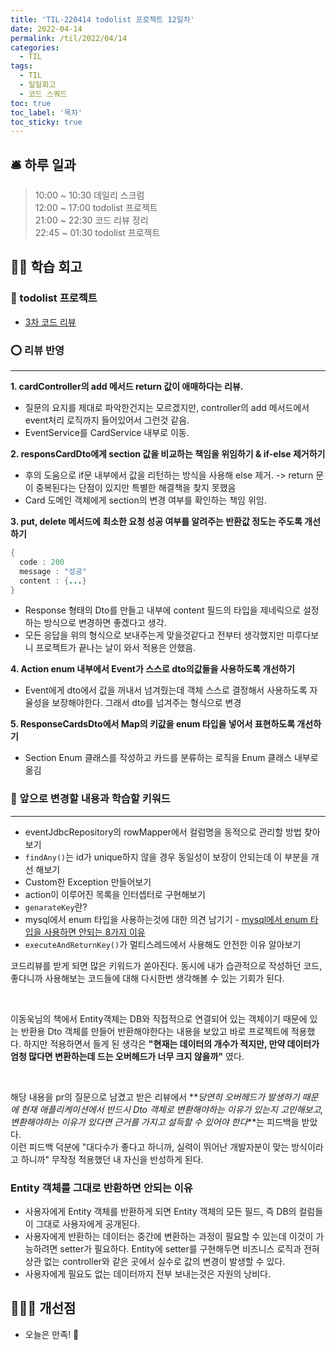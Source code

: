 ```yaml
---
title: 'TIL-220414 todolist 프로젝트 12일차'
date: 2022-04-14
permalink: /til/2022/04/14
categories:
  - TIL
tags:
  - TIL
  - 일일회고
  - 코드 스쿼드
toc: true
toc_label: '목차'
toc_sticky: true
---
```


<!--more-->


## 🛎 **하루 일과**

> 10:00 ~ 10:30 데일리 스크럼    
> 12:00 ~ 17:00 todolist 프로젝트  
> 21:00 ~ 22:30 코드 리뷰 정리  
> 22:45 ~ 01:30 todolist 프로젝트

## 👨‍💻 **학습 회고**

### **🤝 todolist 프로젝트**

- [3차 코드 리뷰](https://github.com/codesquad-members-2022/todo-list/pull/152)

### **⭕️ 리뷰 반영**

---

  **1. cardController의 add 메서드 return 값이 애매하다는 리뷰.**   
  - 질문의 요지를 제대로 파악한건지는 모르겠지만, controller의 add 메서드에서 event처리 로직까지 들어있어서 그런것 같음.
  - EventService를 CardService 내부로 이동.

  **2. responsCardDto에게 section 값을 비교하는 책임을 위임하기 & if-else 제거하기**    
  - 후의 도움으로 if문 내부에서 값을 리턴하는 방식을 사용해 else 제거. -> return 문이 중복된다는 단점이 있지만 특별한 해결책을 찾지 못했음
  - Card 도메인 객체에게 section의 변경 여부를 확인하는 책임 위임.

  **3. put, delete 메서드에 최소한 요청 성공 여부를 알려주는 반환값 정도는 주도록 개선하기**
  
  ```java
  {
    code : 200
    message : "성공"
    content : {...}
  }
  ```
  - Response<T> 형태의 Dto를 만들고 내부에 content 필드의 타입을 제네릭으로 설정하는 방식으로 변경하면 좋겠다고 생각.
  - 모든 응답을 위의 형식으로 보내주는게 맞을것같다고 전부터 생각했지만 미루다보니 프로젝트가 끝나는 날이 와서 적용은 안했음.  
  
  **4. Action enum 내부에서 Event가 스스로 dto의값들을 사용하도록 개선하기**  
  - Event에게 dto에서 값을 꺼내서 넘겨줬는데 객체 스스로 결정해서 사용하도록 자율성을 보장해야한다. 그래서 dto를 넘겨주는 형식으로 변경

  **5.  ResponseCardsDto에서 Map의 키값을 enum 타입을 넣어서 표현하도록 개선하기**   
  - Section Enum 클래스를 작성하고 카드를 분류하는 로직을 Enum 클래스 내부로 옮김

### **🚫 앞으로 변경할 내용과 학습할 키워드**

---

- eventJdbcRepository의 rowMapper에서 컬럼명을 동적으로 관리할 방법 찾아보기
- `findAny()`는 id가 unique하지 않을 경우 동일성이 보장이 안되는데 이 부분을 개선 해보기
- Custom한 Exception 만들어보기
- action이 이루어진 목록을 인터셉터로 구현해보기
- `genarateKey`란?
- mysql에서 enum 타입을 사용하는것에 대한 의견 남기기 - [mysql에서 enum 타입을 사용하면 안되는 8가지 이유](http://komlenic.com/244/8-reasons-why-mysqls-enum-data-type-is-evil/)
- `executeAndReturnKey()`가 멀티스레드에서 사용해도 안전한 이유 알아보기


코드리뷰를 받게 되면 많은 키워드가 쏟아진다. 동시에 내가 습관적으로 작성하던 코드, 좋다니까 사용해보는 코드들에 대해 다시한번 생각해볼 수 있는 기회가 된다.  

<br>

이동욱님의 책에서 Entity객체는 DB와 직접적으로 연결되어 있는 객체이기 때문에 있는 반환용 Dto 객체를 만들어 반환해야한다는 내용을 보았고 바로 프로젝트에 적용했다. 하지만 적용하면서 들게 된 생각은 **"현재는 데이터의 개수가 적지만, 만약 데이터가 엄청 많다면 변환하는데 드는 오버헤드가 너무 크지 않을까"** 였다.  

<br>

해당 내용을 pr의 질문으로 남겼고 받은 리뷰에서 **_당연히 오버헤드가 발생하기 때문에 현재 애플리케이션에서 반드시 Dto 객체로 변환해야하는 이유가 있는지 고민해보고, 변환해야하는 이유가 있다면 근거를 가지고 설득할 수 있어야 한다_**는 피드백을 받았다.   
이런 피드백 덕분에 "대다수가 좋다고 하니까, 실력이 뛰어난 개발자분이 맞는 방식이라고 하니까" 무작정 적용했던 내 자신을 반성하게 된다.

### **Entity 객체를 그대로 반환하면 안되는 이유**

- 사용자에게 Entity 객체를 반환하게 되면 Entity 객체의 모든 필드, 즉 DB의 컬럼들이 그대로 사용자에게 공개된다.
- 사용자에게 반환하는 데이터는 중간에 변환하는 과정이 필요할 수 있는데 이것이 가능하려면 setter가 필요하다. Entity에 setter를 구현해두면 비즈니스 로직과 전혀 상관 없는 controller와 같은 곳에서 실수로 값의 변경이 발생할 수 있다.
- 사용자에게 필요도 없는 데이터까지 전부 보내는것은 자원의 낭비다.

## **💁🏻‍♂️ 개선점**

- 오늘은 만족! 💯
